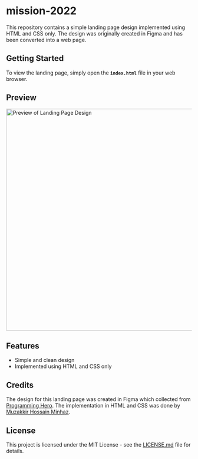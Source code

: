 # mission-2022

This repository contains a simple landing page design implemented using HTML and CSS only. The design was originally created in Figma and has been converted into a web page.

## Getting Started
To view the landing page, simply open the <b>`index.html`</b> file in your web browser.

## Preview
<img src="https://user-images.githubusercontent.com/96804371/236389266-c145f8e2-6fa4-46e2-b5a1-fa32a92eab78.png" alt="Preview of Landing Page Design" width="600px">

## Features
* Simple and clean design
* Implemented using HTML and CSS only

## Credits
The design for this landing page was created in Figma which collected from [Programming Hero](https://web.programming-hero.com/). The implementation in HTML and CSS was done by [Muzakkir Hossain Minhaz](https://github.com/MuzakkirHossainMinhaz).

## License
This project is licensed under the MIT License - see the [LICENSE.md](/LICENSE.md) file for details.
